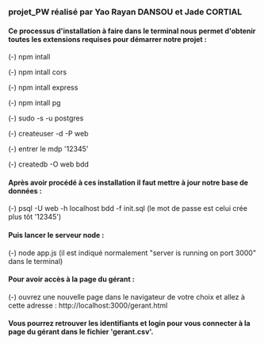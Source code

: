 ### projet_PW réalisé par Yao Rayan DANSOU et Jade CORTIAL

#### Ce processus d'installation à faire dans le terminal nous permet d'obtenir toutes les extensions requises pour démarrer notre projet :

(-) npm intall

(-) npm intall cors

(-) npm intall express

(-) npm intall pg

(-) sudo -s -u postgres

(-) createuser -d -P web

(-) entrer le mdp '12345'

(-) createdb -O web bdd 

#### Après avoir procédé à ces installation il faut mettre à jour notre base de données :

(-) psql -U web -h localhost bdd -f init.sql (le mot de passe est celui crée plus tôt '12345')

#### Puis lancer le serveur node :

(-) node app.js (il est indiqué normalement "server is running on port 3000" dans le terminal)

#### Pour avoir accès à la page du gérant :

(-) ouvrez une nouvelle page dans le navigateur de votre choix et allez à cette adresse :
http://localhost:3000/gerant.html 

#### Vous pourrez retrouver les identifiants et login pour vous connecter à la page du gérant dans le fichier 'gerant.csv'.